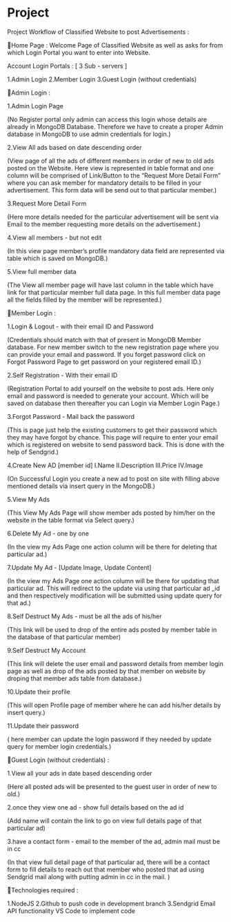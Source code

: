 # Project

Project Workflow of Classified Website to post Advertisements :

Home Page : Welcome Page of Classified Website as well as asks for from which Login Portal you want to enter into Website.

Account Login Portals : [ 3 Sub - servers ]

1.Admin Login
2.Member Login
3.Guest Login (without credentials)

Admin Login : 

1.Admin Login Page 

(No Register portal only admin can access this login whose details are already in MongoDB Database. Therefore we have to create a proper Admin database in MongoDB to use admin credentials for login.)

2.View All ads based on date descending order 

(View page of all the ads of different members in order of new to old ads posted on the Website. Here view is represented in table format and one column will be comprised of Link/Button to the “Request More Detail Form” where you can ask member for mandatory details to be filled in your advertisement. This form data will be send out to that particular member.)

3.Request More Detail Form

(Here more details needed for the particular advertisement will be sent via Email to the member requesting more details on the advertisement.)

4.View all members - but not edit

(In this view page member’s profile mandatory data field are represented via table which is saved on MongoDB.)

5.View full member data

(The View all member page will have last column in the table which have link for that particular member full data page. In this full member data page all the fields filled by the member will be represented.)



Member Login :

1.Login & Logout - with their email ID and Password 

(Credentials should match with that of present in MongoDB Member database. For new member switch to the new registration page where you can provide your email and password. If you forget password click on Forgot Password Page to get password on your registered email ID.)

2.Self Registration - With their email ID

(Registration Portal to add yourself on the website to post ads. Here only email and password is needed to generate your account. Which will be saved on database then thereafter you can Login via Member Login Page.)

3.Forgot Password - Mail back the password

(This is page just help the existing customers to get their password which they may have forgot by chance. This page will require to enter your email which is registered on website to send password back. This is done with the help of Sendgrid.)

4.Create New AD [member id]
I.Name
II.Description
III.Price
IV.Image

(On Successful Login you create a new ad to post on site with filling above mentioned details via insert query in the MongoDB.)

5.View My Ads

(This View My Ads Page will show member ads posted by him/her on the website in the table format via Select query.)

6.Delete My Ad - one by one

(In the view my Ads Page one action column will be there for deleting that particular ad.)

7.Update My Ad - [Update Image, Update Content]

(In the view my Ads Page one action column will be there for updating that particular ad. This will redirect to the update via using that particular ad _id and then respectively modification will be submitted using update query for that ad.)

8.Self Destruct My Ads - must be all the ads of his/her

(This link will be used to drop of the entire ads posted by member table in the database of that particular member)


9.Self Destruct My Account

(This link will delete the user email and password details from member login page as well as drop of the ads posted by that member on website by droping that member ads table from database.)

10.Update their profile

(This will open Profile page of member where he can add his/her details by insert query.)

11.Update their password

( here member can update the login password if they needed by update query for member login credentials.)

Guest Login (without credentials) :

1.View all your ads in date based descending order

(Here all posted ads will be presented to the guest user in order of new to old.)

2.once they view one ad - show full details based on the ad id

(Add name will contain the link to go on view full details page of that particular ad)

3.have a contact form - email to the member of the ad, admin mail must be in cc

(In that view full detail page of that particular ad, there will be a contact form to fill details to reach out that member who posted that ad using Sendgrid mail along with putting admin in cc in the mail. )

Technologies required :

1.NodeJS
2.Github to push code in development branch
3.Sendgrid Email API functionality
VS Code to implement code
